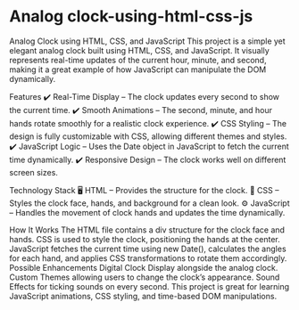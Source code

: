 # Analog clock-using-html-css-js
Analog Clock using HTML, CSS, and JavaScript
This project is a simple yet elegant analog clock built using HTML, CSS, and JavaScript. It visually represents real-time updates of the current hour, minute, and second, making it a great example of how JavaScript can manipulate the DOM dynamically.

Features
✔️ Real-Time Display – The clock updates every second to show the current time.
✔️ Smooth Animations – The second, minute, and hour hands rotate smoothly for a realistic clock experience.
✔️ CSS Styling – The design is fully customizable with CSS, allowing different themes and styles.
✔️ JavaScript Logic – Uses the Date object in JavaScript to fetch the current time dynamically.
✔️ Responsive Design – The clock works well on different screen sizes.

Technology Stack
🖥️ HTML – Provides the structure for the clock.
🎨 CSS – Styles the clock face, hands, and background for a clean look.
⚙️ JavaScript – Handles the movement of clock hands and updates the time dynamically.

How It Works
The HTML file contains a div structure for the clock face and hands.
CSS is used to style the clock, positioning the hands at the center.
JavaScript fetches the current time using new Date(), calculates the angles for each hand, and applies CSS transformations to rotate them accordingly.
Possible Enhancements
Digital Clock Display alongside the analog clock.
Custom Themes allowing users to change the clock’s appearance.
Sound Effects for ticking sounds on every second.
This project is great for learning JavaScript animations, CSS styling, and time-based DOM manipulations.
